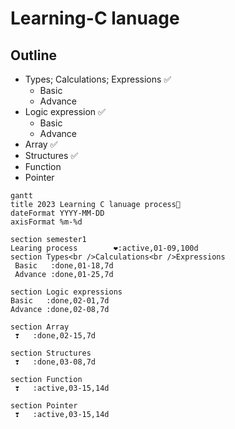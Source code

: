 # Learning-C lanuage
## Outline

- Types; Calculations; Expressions ✅
  - Basic
  - Advance
- Logic expression ✅
  - Basic
  - Advance 
- Array ✅
- Structures ✅
- Function
- Pointer

```mermaid
gantt
title 2023 Learning C lanuage process🌰 
dateFormat YYYY-MM-DD
axisFormat %m-%d

section semester1
Learing process        ❤️:active,01-09,100d
section Types<br />Calculations<br />Expressions
 Basic   :done,01-18,7d
 Advance :done,01-25,7d

section Logic expressions
Basic   :done,02-01,7d
Advance :done,02-08,7d

section Array
 ❣   :done,02-15,7d

section Structures
 ❣   :done,03-08,7d

section Function
 ❣   :active,03-15,14d

section Pointer
 ❣   :active,03-15,14d
```
